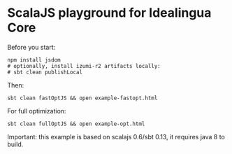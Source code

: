 # ScalaJS playground for Idealingua Core 

Before you start:

```
npm install jsdom
# optionally, install izumi-r2 artifacts locally: 
# sbt clean publishLocal  
```

Then:

```
sbt clean fastOptJS && open example-fastopt.html
```

For full optimization:

```
sbt clean fullOptJS && open example-opt.html
```

Important: this example is based on scalajs 0.6/sbt 0.13, it requires java 8 to build.
